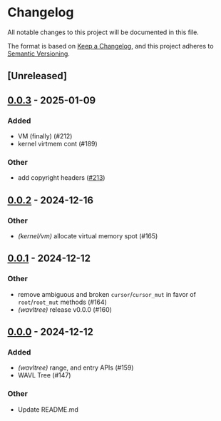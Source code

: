 # Changelog

All notable changes to this project will be documented in this file.

The format is based on [Keep a Changelog](https://keepachangelog.com/en/1.0.0/),
and this project adheres to [Semantic Versioning](https://semver.org/spec/v2.0.0.html).

## [Unreleased]

## [0.0.3](https://github.com/JonasKruckenberg/k23/compare/v0.0.2...v0.0.3) - 2025-01-09

### Added

- VM (finally) (#212)
- kernel virtmem cont (#189)

### Other

- add copyright headers ([#213](https://github.com/JonasKruckenberg/k23/pull/213))

## [0.0.2](https://github.com/JonasKruckenberg/k23/compare/v0.0.1...v0.0.2) - 2024-12-16

### Other

- *(kernel/vm)* allocate virtual memory spot (#165)

## [0.0.1](https://github.com/JonasKruckenberg/k23/compare/v0.0.0...v0.0.1) - 2024-12-12

### Other

- remove ambiguous and broken `cursor`/`cursor_mut` in favor of `root`/`root_mut` methods (#164)
- *(wavltree)* release v0.0.0 (#160)

## [0.0.0](https://github.com/JonasKruckenberg/k23/releases/tag/v0.0.0) - 2024-12-12

### Added

- *(wavltree)* range, and entry APIs (#159)
- WAVL Tree (#147)

### Other

- Update README.md
